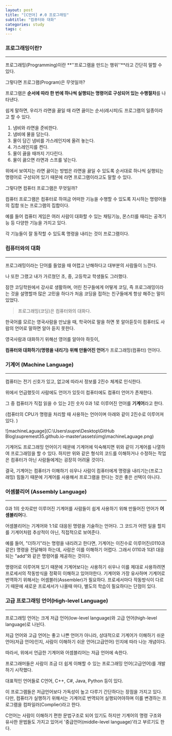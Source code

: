 ```yaml
---
layout: post
title: "[C언어] #.0 프로그래밍"
subtitle: "컴퓨터와 대화"
categories: study
tags: c
---
```


### 프로그래밍이란?

----

프로그래밍(Programming)이란 **''프로그램을 만드는 행위''**라고 간단히 말할 수 있다.



그렇다면 프로그램(Program)은 무엇일까?

프로그램은 **순서에 따라 한 번에 하나씩 실행되는 명령어로 구성되어 있는 수행절차**를 나타낸다.

쉽게 말하면, 우리가 라면을 끓일 때 라면 끓이는 순서(레시피)도 프로그램의 일종이라고 할 수 있다. 

1. 냄비와 라면을 준비한다.
2. 냄비에 물을 담는다.
3. 물이 담긴 냄비를 가스레인지에 올려 놓는다.
4. 가스레인지를 켠다.
5. 물이 끓을 때까지 기다린다.
6. 물이 끓으면 라면과 스프를 넣는다.

 위에서 보여지는 라면 끓이는 방법은 라면을 끓일 수 있도록 순서대로 하나씩 실행되는 명령어로 구성되어 있기 때문에  라면 프로그램이라고도 말할 수 있다.



그렇다면 컴퓨터 프로그램은 무엇일까?

컴퓨터 프로그램은 컴퓨터로 하여금 어떠한 기능을 수행할 수 있도록 지시하는 명령어들의 집합 또는 프로그램의 집합이다.

예를 들어 컴퓨터 게임은 여러 사람이 대화할 수 있는 채팅기능, 몬스터를 때리는 공격기능 등 다양한 기능을 가지고 있다.  

각 기능들이 잘 동작할 수 있도록 명령을 내리는 것이 프로그램이다.



### 컴퓨터와의 대화

---

프로그래밍이라는 단어를 들었을 때 어렵고 난해하다고 대부분의 사람들이 느낀다.

나 또한 그랬고 내가 가르쳤던 초, 중, 고등학교 학생들도 그러했다.

잠깐 코딩학원에서 강사로 생활하며, 어린 친구들에게 어떻게 코딩, 즉 프로그래밍이라는 것을 설명할까 많은 고민을 하다가 처음 코딩을 접하는 친구들에게 항상 해주는 말이 있었다.

> 프로그래밍(코딩)은 컴퓨터와의 대화다.

한국어를 모르는 영국사람을 만났을 때,  학국어로 말을 하면 못 알아듣듯이 컴퓨터도 사람의 언어로 말하면 알아 듣지 못한다.

영국사람과 대화하기 위해선 영어를 알아야 하듯이,

**컴퓨터와 대화하기(명령을 내리기) 위해 만들어진 언어**가 프로그래밍(컴퓨터) 언어다.



### 기계어 (Machine Language)

---

컴퓨터는 전기 신호가 있고, 없고에 따라서 정보를 2진수 체계로 인식한다.

위에서 언급했듯이 사람에도 언어가 있듯이 컴퓨터에도 컴퓨터 언어가 존재한다.

그 중 컴퓨터가 직접 읽을 수 있는 2진 숫자 0과 1로 이루어진 언어를 **기계어**라고 한다.

(컴퓨터의 CPU가 명령을 처리할 때 사용하는 언어이며 아래와 같이 2진수로 이루어져 있다. )

![machineLaguage](C:\Users\supre\Desktop\GitHub Blog\supremest35.github.io-master\assets\img\machineLaguage.png)

기계어도 프로그래밍 언어이기 때문에 기계어에 익숙해지면 위와 같이 기계어를 나열하여 프로그래밍을 할 수 있다. 하지만 위와 같은 형식의 코드를 이해하거나 수정하는 작업은 컴퓨터가 아닌 사람들에게는 굉장히 어려울 것이다.

결국, 기계어는 컴퓨터가 이해하기 쉬우나 사람이 컴퓨터에게 명령을 내리기는(프로그래밍) 힘들기 때문에 기계어를 사용해서 프로그램을 한다는 것은 좋은 선택이 아니다.



### 어셈블리어 (Assembly Language)

----

0과 1의 숫자로만 이루어진 기계어를 사람들이 쉽게 사용하기 위해 만들어진 언어가 **어셈블리어**다.

어셈블리어는 기계어와 1:1로 대응된 명령을 기술하는 언어다. 그 코드가 어떤 일을 할지를 기계어처럼 추상적이 아닌, 직접적으로 보여준다.

예를 들어, "더하기"라는 명령을 내리려고 한다면, 기계어는 이진수로 이루어진(0110과 같은) 명령을 전달해야 하는데, 사람은 이를 이해하기 어렵다. 그래서 0110과 1대1 대응되는 "add"와 같은 명령어를 제공하는 것이다.

명령어로 이루어져 있기 때문에 기계어보다는 사용하기 쉬우나 이를 제대로 사용하려면 프로세서의 작동방식을 정확히 이해하고 있어야한다. 기계어와 가장 유사하며 기계어로 번역하기 위해서는 어셈블러(Assembler)가 필요하다. 프로세서마다 작동방식이 다르기 때문에 새로운 프로세서가 나올때 마다, 별도의 학습이 필요하다는 단점이 있다.

 

### 고급 프로그래밍 언어(High-level Language)

---

프로그래밍 언어는 크게 저급 언어(low-level language)와 고급 언어(high-level language)로 나뉜다.

저급 언어와 고급 언어는 좋고 나쁜 언어가 아니라, 상대적으로 기계어가 이해하기 쉬운 언어(저급 언어)인지, 사람이 이해하기 쉬운 언어(고급언어) 인지에 따라 나눈 개념이다.

따라서, 위에서 언급한 기계어와 어셈블리어는 저급 언어에 속한다.

프로그래머들은 사람이 조금 더 쉽게 이해할 수 있는 프로그래밍 언어(고급언어)를 개발하기 시작했다.

대표적인 언어들로 C언어, C++, C#, Java, Python 등이 있다.

이 프로그램들은 저급언어보다 가독성이 높고 다루기 간단하다는 장점을 가지고 있다. 다만, 컴퓨터가 실행하기 위해서는 기계어로 번역되어 실행되어야하며 이를 변경하는 프로그램을 컴파일러(Complier)라고 한다. 

C언어는 사람이 이해하기 편한 문법구조로 되어 있기도 하지만 기계어의 명령 구조와 유사한 문법들도 가지고 있어서 '중급언어(middle-level language)'라고 부르기도 한다.

